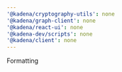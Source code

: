```yaml
---
'@kadena/cryptography-utils': none
'@kadena/graph-client': none
'@kadena/react-ui': none
'@kadena-dev/scripts': none
'@kadena/client': none
---
```


Formatting
